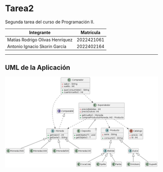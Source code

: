 # Tarea2
Segunda tarea del curso de Programación II.

| Integrante                      | Matrícula  |
|---------------------------------|------------|
| Matías Rodrigo Olivas Henríquez | 2022421061 |
| Antonio Ignacio Skorin García   | 2022402164 |
------------------------------------------------

## UML de la Aplicación
![UML de la Aplicación](/UML_Imagen.png?raw=true?)
